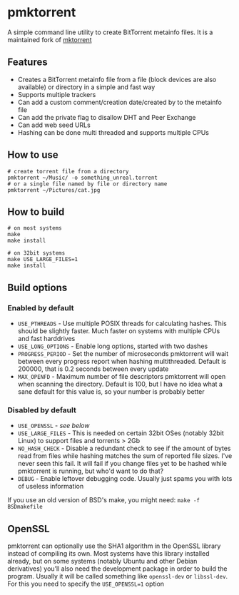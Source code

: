 # pmktorrent
A simple command line utility to create BitTorrent metainfo files. It is a maintained fork of [mktorrent](https://github.com/Rudde/mktorrent)

## Features
- Creates a BitTorrent metainfo file from a file (block devices are also
 available) or directory in a simple
 and fast way
- Supports multiple trackers
- Can add a custom comment/creation date/created by to the metainfo file
- Can add the private flag to disallow DHT and Peer Exchange
- Can add web seed URLs
- Hashing can be done multi threaded and supports multiple CPUs

## How to use
```shell
# create torrent file from a directory
pmktorrent ~/Music/ -o something_unreal.torrent
# or a single file named by file or directory name
pmktorrent ~/Pictures/cat.jpg
```

## How to build
```shell script
# on most systems
make
make install

# on 32bit systems
make USE_LARGE_FILES=1
make install
```

## Build options
### Enabled by default
- `USE_PTHREADS` - Use multiple POSIX threads for calculating hashes. This should be slightly faster. Much faster on systems with multiple CPUs and fast harddrives
- `USE_LONG_OPTIONS` - Enable long options, started with two dashes
- `PROGRESS_PERIOD` - Set the number of microseconds pmktorrent will wait between every progress report when hashing multithreaded. Default is 200000, that is 0.2 seconds between every update
- `MAX_OPENFD` - Maximum number of file descriptors pmktorrent will open when scanning the directory. Default is 100, but I have no idea what a sane default for this value is, so your number is probably better

### Disabled by default
- `USE_OPENSSL` - *see below*
- `USE_LARGE_FILES` - This is needed on certain 32bit OSes (notably 32bit Linux) to support files and torrents > 2Gb
- `NO_HASH_CHECK` - Disable a redundant check to see if the amount of bytes read from files while hashing matches the sum of reported file sizes. I've never seen this fail. It will fail if you change files yet to be hashed while pmktorrent is running, but who'd want to do that?
- `DEBUG` - Enable leftover debugging code. Usually just spams you with lots of useless information

If you use an old version of BSD's make, you might need:
`make -f BSDmakefile`

## OpenSSL
pmktorrent can optionally use the SHA1 algorithm in the OpenSSL library instead of compiling its own. Most systems have this library installed already, but on some systems (notably Ubuntu and other Debian derivatives) you’ll also need the development package in order to build the program. Usually it will be called something like `openssl-dev` or `libssl-dev`. For this you need to specify the `USE_OPENSSL=1` option